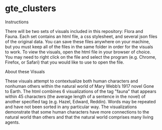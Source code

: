 # gte_clusters

Instructions 

There will be two sets of visuals included in this repository: Flora and Fauna. Each set contains an html file, a css stylesheet, and several json files of the original data. You can save these files anywhere on your machine, but you must keep all of the files in the same folder in order for the visuals to work.  To view the visuals, open the html file in your browser of choice. You may need to right click on the file and select the program (e.g. Chrome, Firefox, or Safari) that you would like to use to open the file.

About these Visuals

These visuals attempt to contextualize both human characters and nonhuman others within the natural world of Mary Webb’s 1917 novel Gone to Earth. The html combines 6 visualizations of the tag "fauna" that appears within 45 characters (the average length of a sentence in the novel) of another specified tag (e.g. Hazel, Edward, Reddin). Words may be repeated and have not been sorted in any particular way. The visualizations demonstrate that some human characters have more connections to the natural world than others and that the natural world comprises many living agents.
